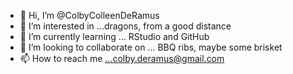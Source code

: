 - 👋 Hi, I’m @ColbyColleenDeRamus
- 👀 I’m interested in ...dragons, from a good distance
- 🌱 I’m currently learning ... RStudio and GitHub
- 💞️ I’m looking to collaborate on ... BBQ ribs, maybe some brisket
- 📫 How to reach me ...colby.deramus@gmail.com
<!---
ColbyColleenDeRamus/ColbyColleenDeRamus is a ✨ special ✨ repository because its `README.md` (this file) appears on your GitHub profile.
You can click the Preview link to take a look at your changes.
--->
